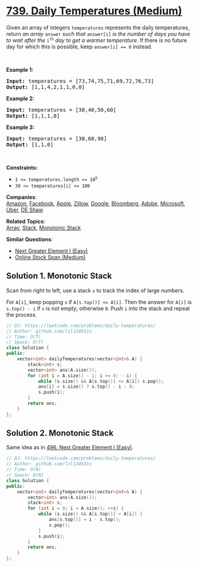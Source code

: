 # [739. Daily Temperatures (Medium)](https://leetcode.com/problems/daily-temperatures/)

<p>Given an array of integers <code>temperatures</code> represents the daily temperatures, return <em>an array</em> <code>answer</code> <em>such that</em> <code>answer[i]</code> <em>is the number of days you have to wait after the</em> <code>i<sup>th</sup></code> <em>day to get a warmer temperature</em>. If there is no future day for which this is possible, keep <code>answer[i] == 0</code> instead.</p>

<p>&nbsp;</p>
<p><strong>Example 1:</strong></p>
<pre><strong>Input:</strong> temperatures = [73,74,75,71,69,72,76,73]
<strong>Output:</strong> [1,1,4,2,1,1,0,0]
</pre><p><strong>Example 2:</strong></p>
<pre><strong>Input:</strong> temperatures = [30,40,50,60]
<strong>Output:</strong> [1,1,1,0]
</pre><p><strong>Example 3:</strong></p>
<pre><strong>Input:</strong> temperatures = [30,60,90]
<strong>Output:</strong> [1,1,0]
</pre>
<p>&nbsp;</p>
<p><strong>Constraints:</strong></p>

<ul>
	<li><code>1 &lt;=&nbsp;temperatures.length &lt;= 10<sup>5</sup></code></li>
	<li><code>30 &lt;=&nbsp;temperatures[i] &lt;= 100</code></li>
</ul>


**Companies**:  
[Amazon](https://leetcode.com/company/amazon), [Facebook](https://leetcode.com/company/facebook), [Apple](https://leetcode.com/company/apple), [Zillow](https://leetcode.com/company/zillow), [Google](https://leetcode.com/company/google), [Bloomberg](https://leetcode.com/company/bloomberg), [Adobe](https://leetcode.com/company/adobe), [Microsoft](https://leetcode.com/company/microsoft), [Uber](https://leetcode.com/company/uber), [DE Shaw](https://leetcode.com/company/de-shaw)

**Related Topics**:  
[Array](https://leetcode.com/tag/array/), [Stack](https://leetcode.com/tag/stack/), [Monotonic Stack](https://leetcode.com/tag/monotonic-stack/)

**Similar Questions**:
* [Next Greater Element I (Easy)](https://leetcode.com/problems/next-greater-element-i/)
* [Online Stock Span (Medium)](https://leetcode.com/problems/online-stock-span/)

## Solution 1. Monotonic Stack

Scan from right to left, use a stack `s` to track the index of large numbers.

For `A[i]`, keep popping `s` if `A[s.top()] <= A[i]`. Then the answer for `A[i]` is `s.top() - i` if `s` is not empty; otherwise `0`. Push `i` into the stack and repeat the process.

```cpp
// OJ: https://leetcode.com/problems/daily-temperatures/
// Author: github.com/lzl124631x
// Time: O(T)
// Space: O(T)
class Solution {
public:
    vector<int> dailyTemperatures(vector<int>& A) {
        stack<int> s;
        vector<int> ans(A.size());
        for (int i = A.size() - 1; i >= 0; --i) {
            while (s.size() && A[s.top()] <= A[i]) s.pop();
            ans[i] = s.size() ? s.top() - i : 0;
            s.push(i);
        }
        return ans;
    }
};
```

## Solution 2. Monotonic Stack

Same idea as in [496. Next Greater Element I (Easy)](https://leetcode.com/problems/next-greater-element-i/).

```cpp
// OJ: https://leetcode.com/problems/daily-temperatures/
// Author: github.com/lzl124631x
// Time: O(N)
// Space: O(N)
class Solution {
public:
    vector<int> dailyTemperatures(vector<int>& A) {
        vector<int> ans(A.size());
        stack<int> s;
        for (int i = 0; i < A.size(); ++i) {
            while (s.size() && A[s.top()] < A[i]) {
                ans[s.top()] = i - s.top();
                s.pop();
            }
            s.push(i);
        }
        return ans;
    }
};
```